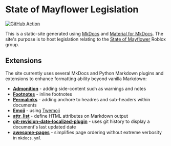 # State of Mayflower Legislation

<p align="left">
  <a href="https://github.com/Mayflower-State-Remade/legislation/actions"><img
    src="https://github.com/Mayflower-State-Remade/legislation/workflows/deploy/badge.svg?branch=master"
    alt="GitHub Action"
  /></a>
</p>

This is a static-site generated using [MkDocs](https://www.mkdocs.org/) and [Material for MkDocs](https://squidfunk.github.io/mkdocs-material/). The site's purpose is to host legislation relating to the [State of Mayflower](https://www.roblox.com/groups/13445475/St-t-of-Mayflow-r-Remade) Roblox group.


## Extensions

The site currently uses several MkDocs and Python Markdown plugins and extensions to enhance formatting ability beyond vanilla Markdown:

- [**Admonition**](https://squidfunk.github.io/mkdocs-material/extensions/admonition/) - adding side-content such as warnings and notes
- [**Footnotes**](https://squidfunk.github.io/mkdocs-material/extensions/footnotes/) - inline footnotes
- [**Permalinks**](https://squidfunk.github.io/mkdocs-material/extensions/permalinks/) - adding anchore to headres and sub-headers within documents
- [**Emoji**](https://squidfunk.github.io/mkdocs-material/extensions/pymdown/#emoji) - using [Twemoji](https://github.com/twitter/twemoji)
- [**attr_list**](https://python-markdown.github.io/extensions/attr_list/) - define HTML attributes on Markdown output
- [**git-revision-date-localized-plugin**](https://github.com/timvink/mkdocs-git-revision-date-localized-plugin) - uses git history to display a document's last updated date
- [**awesome-pages**](https://github.com/lukasgeiter/mkdocs-awesome-pages-plugin) - simplifies page ordering without extreme verbosity in `mkdocs.yml`
